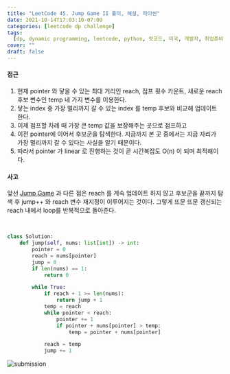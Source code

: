 ```yaml
---
title: "LeetCode 45. Jump Game II 풀이, 해설, 파이썬"
date: 2021-10-14T17:03:10-07:00
categories: [leetcode dp challenge]
tags:
  [dp, dynamic programming, leetcode, python, 릿코드, 미국, 개발자, 취업준비]
cover: ""
draft: false
---
```


#### **접근**

1. 현재 pointer 와 닿을 수 있는 최대 거리인 reach, 점프 횟수 카운트, 새로운 reach 후보 변수인 temp 네 가지 변수를 이용한다.
2. 닿는 index 중 가장 멀리까지 갈 수 있는 index 를 temp 후보와 비교해 업데이트 한다.
3. 이제 점프할 차례 때 가장 큰 temp 값을 보장해주는 곳으로 점프하고
4. 이전 pointer에 이어서 후보군을 탐색한다. 지금까지 본 곳 중에서는 지금 자리가 가장 멀리까지 갈 수 있다는 사실을 알기 때문이다.
5. 따라서 pointer 가 linear 로 진행하는 것이 곧 시간복잡도 O(n) 이 되며 최적해이다.

#### **사고**

앞선 [Jump Game](https://www.jutopia.net/algorithm/lc55/) 과 다른 점은 reach 를 계속 업데이트 하지 않고 후보군을 끝까지 탐색 후 jump++ 와 reach 변수 재지정이 이루어지는 것이다. 그렇게 뜨문 뜨문 갱신되는 reach 내에서 loop를 반복적으로 돌아준다.

&nbsp;

```python
class Solution:
    def jump(self, nums: list[int]) -> int:
        pointer = 0
        reach = nums[pointer]
        jump = 0
        if len(nums) == 1:
            return 0

        while True:
            if reach + 1 >= len(nums):
                return jump + 1
            temp = reach
            while pointer < reach:
                pointer += 1
                if pointer + nums[pointer] > temp:
                    temp = pointer + nums[pointer]

            reach = temp
            jump += 1
```

![submission](/img/lc45.png)
